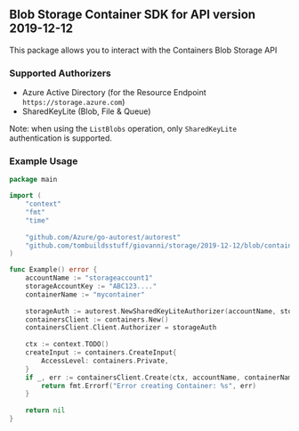 ## Blob Storage Container SDK for API version 2019-12-12

This package allows you to interact with the Containers Blob Storage API

### Supported Authorizers

* Azure Active Directory (for the Resource Endpoint `https://storage.azure.com`)
* SharedKeyLite (Blob, File & Queue)

Note: when using the `ListBlobs` operation, only `SharedKeyLite` authentication is supported.

### Example Usage

```go
package main

import (
	"context"
	"fmt"
	"time"
	
	"github.com/Azure/go-autorest/autorest"
	"github.com/tombuildsstuff/giovanni/storage/2019-12-12/blob/containers"
)

func Example() error {
	accountName := "storageaccount1"
    storageAccountKey := "ABC123...."
    containerName := "mycontainer"
    
    storageAuth := autorest.NewSharedKeyLiteAuthorizer(accountName, storageAccountKey)
    containersClient := containers.New()
    containersClient.Client.Authorizer = storageAuth
    
    ctx := context.TODO()
    createInput := containers.CreateInput{
        AccessLevel: containers.Private,
    }
    if _, err := containersClient.Create(ctx, accountName, containerName, createInput); err != nil {
        return fmt.Errorf("Error creating Container: %s", err)
    }
    
    return nil 
}
```